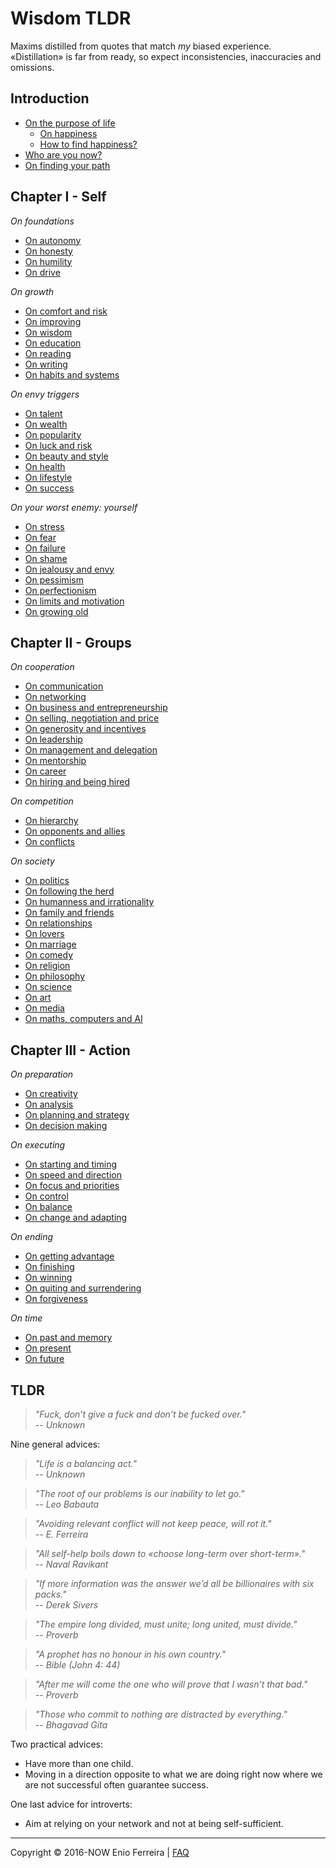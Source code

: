 # Wisdom TLDR

Maxims distilled from quotes that match *my* biased experience.  
«Distillation» is far from ready, so expect inconsistencies, inaccuracies and omissions.

<!--
Distillation of a decade of self-help books and browsing procrastination.
Principles on difficult subjects / Concise answers to difficult questions
-->

## Introduction

- [On the purpose of life](/chapters/introduction.md#on-happiness)
	- [On happiness](/chapters/introduction.md#on-happiness)
	- [How to find happiness?](/chapters/introduction.md#how-to-find-happiness)
- [Who are you now?](/chapters/introduction.md#who-are-you)
- [On finding your path](/chapters/introduction.md#on-finding-your-path)






## Chapter I - Self

*On foundations*
- [On autonomy](/chapters/chapter_1_self.md#on-autonomy)
- [On honesty](/chapters/chapter_1_self.md#on-honesty)
- [On humility](/chapters/chapter_1_self.md#on-humility)
- [On drive](/chapters/chapter_1_self.md#on-drive)

*On growth*
- [On comfort and risk](/chapters/chapter_1_self.md#on-comfort-and-risk)
- [On improving](/chapters/chapter_1_self.md#on-improving)
- [On wisdom](/chapters/chapter_1_self.md#on-wisdom)
- [On education](/chapters/chapter_1_self.md#on-education)
- [On reading](/chapters/chapter_1_self.md#on-reading)
- [On writing](/chapters/chapter_1_self.md#on-writing)
- [On habits and systems](/chapters/chapter_1_self.md#on-habits-and-systems)

*On envy triggers*
- [On talent](/chapters/chapter_2_groups.md#on-talent)
- [On wealth](/chapters/chapter_2_groups.md#on-wealth)
- [On popularity](/chapters/chapter_2_groups.md#on-popularity)
- [On luck and risk](/chapters/chapter_2_groups.md#on-luck-and-risk)
- [On beauty and style](/chapters/chapter_2_groups.md#on-beauty-and-style)
- [On health](/chapters/chapter_2_groups.md#on-health)
- [On lifestyle](/chapters/chapter_2_groups.md#on-lifestyle)
- [On success](/chapters/chapter_2_groups.md#on-success)

*On your worst enemy: yourself*
- [On stress](/chapters/chapter_1_self.md#on-stress-and-health)
- [On fear](/chapters/chapter_1_self.md#on-fear-and-excuses)
- [On failure](/chapters/chapter_1_self.md#on-failure-mistakes-and-anger)
- [On shame](/chapters/chapter_1_self.md#on-shame-confidence-and-validation)
- [On jealousy and envy](/chapters/chapter_1_self.md#on-jealousy-and-envy)
- [On pessimism](/chapters/chapter_1_self.md#on-pessimism)
- [On perfectionism](/chapters/chapter_1_self.md#on-perfectionism)
- [On limits and motivation](/chapters/chapter_1_self.md#on-limits-and-motivation)
- [On growing old](/chapters/chapter_3_action.md#on-growing-old)






## Chapter II - Groups

*On cooperation*
- [On communication](/chapters/chapter_2_groups.md#on-communication)
- [On networking](/chapters/chapter_2_groups.md#on-networking)
- [On business and entrepreneurship](/chapters/chapter_2_groups.md#on-business-and-entrepreneurship)
- [On selling, negotiation and price](/chapters/chapter_2_groups.md#on-selling-negotiation-and-price)
- [On generosity and incentives](/chapters/chapter_2_groups.md#on-generosity-and-incentives)
- [On leadership](/chapters/chapter_2_groups.md#on-leadership)
- [On management and delegation](/chapters/chapter_2_groups.md#on-management-and-delegation)
- [On mentorship](/chapters/chapter_2_groups.md#on-mentorship)
- [On career](/chapters/chapter_2_groups.md#on-career)
- [On hiring and being hired](/chapters/chapter_2_groups.md#on-hiring-and-being-hired)

*On competition*
- [On hierarchy](/chapters/chapter_2_groups.md#on-hierarchy)
- [On opponents and allies](/chapters/chapter_2_groups.md#on-opponents-and-allies)
- [On conflicts](/chapters/chapter_2_groups.md#on-conflicts)

*On society*
- [On politics](/chapters/chapter_2_groups.md#on-society-and-politics)
- [On following the herd](/chapters/chapter_2_groups.md#on-following-the-herd)
- [On humanness and irrationality](/chapters/chapter_2_groups.md#on-humanness-and-irrationality)
- [On family and friends](/chapters/chapter_2_groups.md#on-family-and-friends)
- [On relationships](/chapters/chapter_2_groups.md#on-relationships)
- [On lovers](/chapters/chapter_2_groups.md#on-lovers)
- [On marriage](/c2_groups.md#on-marriage)
- [On comedy](/chapters/chapter_2_groups.md#on-comedy)
- [On religion](/chapters/chapter_2_groups.md#on-religion)
- [On philosophy](/chapters/chapter_2_groups.md#on-philosophy)
- [On science](/chapters/chapter_2_groups.md#on-science)
- [On art](/chapters/chapter_2_groups.md#on-art)
- [On media](/chapters/chapter_2_groups.md#on-media)
- [On maths, computers and AI](/chapters/chapter_2_groups.md#on-maths-computers-and-ai)






## Chapter III - Action

*On preparation*
- [On creativity](/chapters/chapter_3_action.md#on-creativity)
- [On analysis](/chapters/chapter_3_action.md#on-analysis)
- [On planning and strategy](/chapters/chapter_3_action.md#on-planning-and-strategy)
- [On decision making](/chapters/chapter_3_action.md#on-decision-making)

*On executing*
- [On starting and timing](/chapters/chapter_3_action.md#on-starting-and-timing)
- [On speed and direction](/chapters/chapter_3_action.md#on-speed-and-direction)
- [On focus and priorities](/chapters/chapter_3_action.md#on-focus-and-priorities)
- [On control](/chapters/chapter_3_action.md#on-control)
- [On balance](/chapters/chapter_3_action.md#on-balance)
- [On change and adapting](/chapters/chapter_3_action.md#on-change-and-adapting)

*On ending*
- [On getting advantage](/chapters/chapter_3_action.md#on-getting-advantage)
- [On finishing](/cfsuchapters/chapter_3_action.md#on-finishing)
- [On winning](/chapters/chapter_3_action.md#on-winning)
- [On quiting and surrendering](/chapters/chapter_3_action.md#on-quiting-and-surrendering)
- [On forgiveness](/chapters/chapter_3_action.md#on-forgiveness-and-revenge)

*On time*
- [On past and memory](/chapters/chapter_3_action.md#on-past-and-memory)
- [On present](/chapters/chapter_3_action.md#on-present)
- [On future](/chapters/chapter_3_action.md#on-future)






## TLDR

> *"Fuck, don’t give a fuck and don’t be fucked over."  
-- Unknown*

Nine general advices:

> *"Life is a balancing act."  
-- Unknown*

> *"The root of our problems is our inability to let go."  
-- Leo Babauta*

> *"Avoiding relevant conflict will not keep peace, will rot it."  
-- E. Ferreira*

> *"All self-help boils down to «choose long-term over short-term»."  
-- Naval Ravikant*

> *"If more information was the answer we’d all be billionaires with six packs."  
-- Derek Sivers*

> *"The empire long divided, must unite; long united, must divide."  
-- Proverb*

> *"A prophet has no honour in his own country."  
-- Bible (John 4: 44)*

> *"After me will come the one who will prove that I wasn’t that bad."  
-- Proverb*

> *"Those who commit to nothing are distracted by everything."  
-- Bhagavad Gita*

Two practical advices:  

- Have more than one child.  
- Moving in a direction opposite to what we are doing right now where we are not successful often guarantee success.

One last advice for introverts:

- Aim at relying on your network and not at being self-sufficient.

<hr>

Copyright © 2016-NOW Enio Ferreira | [FAQ](FAQ.md)